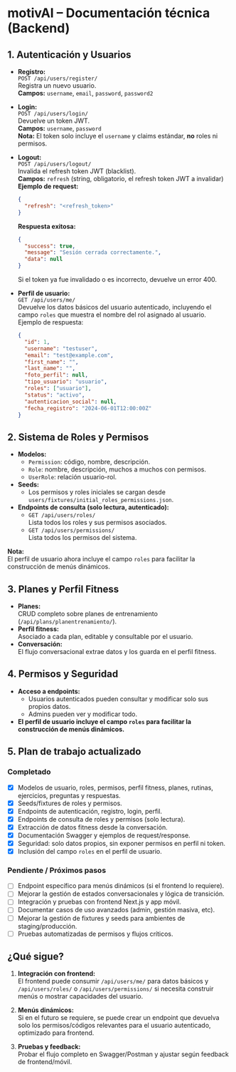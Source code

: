 # motivAI – Documentación técnica (Backend)

## 1. Autenticación y Usuarios
- **Registro:**  
  `POST /api/users/register/`  
  Registra un nuevo usuario.  
  **Campos:** `username`, `email`, `password`, `password2`

- **Login:**  
  `POST /api/users/login/`  
  Devuelve un token JWT.  
  **Campos:** `username`, `password`  
  **Nota:** El token solo incluye el `username` y claims estándar, **no** roles ni permisos.

- **Logout:**  
  `POST /api/users/logout/`  
  Invalida el refresh token JWT (blacklist).  
  **Campos:** `refresh` (string, obligatorio, el refresh token JWT a invalidar)  
  **Ejemplo de request:**
  ```json
  {
    "refresh": "<refresh_token>"
  }
  ```
  **Respuesta exitosa:**
  ```json
  {
    "success": true,
    "message": "Sesión cerrada correctamente.",
    "data": null
  }
  ```
  Si el token ya fue invalidado o es incorrecto, devuelve un error 400.

- **Perfil de usuario:**  
  `GET /api/users/me/`  
  Devuelve los datos básicos del usuario autenticado, incluyendo el campo `roles` que muestra el nombre del rol asignado al usuario.  
  Ejemplo de respuesta:
  ```json
  {
    "id": 1,
    "username": "testuser",
    "email": "test@example.com",
    "first_name": "",
    "last_name": "",
    "foto_perfil": null,
    "tipo_usuario": "usuario",
    "roles": ["usuario"],
    "status": "activo",
    "autenticacion_social": null,
    "fecha_registro": "2024-06-01T12:00:00Z"
  }
  ```

## 2. Sistema de Roles y Permisos
- **Modelos:**  
  - `Permission`: código, nombre, descripción.
  - `Role`: nombre, descripción, muchos a muchos con permisos.
  - `UserRole`: relación usuario-rol.
- **Seeds:**  
  - Los permisos y roles iniciales se cargan desde `users/fixtures/initial_roles_permissions.json`.
- **Endpoints de consulta (solo lectura, autenticado):**
  - `GET /api/users/roles/`  
    Lista todos los roles y sus permisos asociados.
  - `GET /api/users/permissions/`  
    Lista todos los permisos del sistema.

**Nota:**  
El perfil de usuario ahora incluye el campo `roles` para facilitar la construcción de menús dinámicos.

## 3. Planes y Perfil Fitness
- **Planes:**  
  CRUD completo sobre planes de entrenamiento (`/api/plans/planentrenamiento/`).
- **Perfil fitness:**  
  Asociado a cada plan, editable y consultable por el usuario.
- **Conversación:**  
  El flujo conversacional extrae datos y los guarda en el perfil fitness.

## 4. Permisos y Seguridad
- **Acceso a endpoints:**  
  - Usuarios autenticados pueden consultar y modificar solo sus propios datos.
  - Admins pueden ver y modificar todo.
- **El perfil de usuario incluye el campo `roles` para facilitar la construcción de menús dinámicos.**

## 5. Plan de trabajo actualizado

### Completado
- [x] Modelos de usuario, roles, permisos, perfil fitness, planes, rutinas, ejercicios, preguntas y respuestas.
- [x] Seeds/fixtures de roles y permisos.
- [x] Endpoints de autenticación, registro, login, perfil.
- [x] Endpoints de consulta de roles y permisos (solo lectura).
- [x] Extracción de datos fitness desde la conversación.
- [x] Documentación Swagger y ejemplos de request/response.
- [x] Seguridad: solo datos propios, sin exponer permisos en perfil ni token.
- [x] Inclusión del campo `roles` en el perfil de usuario.

### Pendiente / Próximos pasos
- [ ] Endpoint específico para menús dinámicos (si el frontend lo requiere).
- [ ] Mejorar la gestión de estados conversacionales y lógica de transición.
- [ ] Integración y pruebas con frontend Next.js y app móvil.
- [ ] Documentar casos de uso avanzados (admin, gestión masiva, etc).
- [ ] Mejorar la gestión de fixtures y seeds para ambientes de staging/producción.
- [ ] Pruebas automatizadas de permisos y flujos críticos.

## ¿Qué sigue?
1. **Integración con frontend:**  
   El frontend puede consumir `/api/users/me/` para datos básicos y `/api/users/roles/` o `/api/users/permissions/` si necesita construir menús o mostrar capacidades del usuario.

2. **Menús dinámicos:**  
   Si en el futuro se requiere, se puede crear un endpoint que devuelva solo los permisos/códigos relevantes para el usuario autenticado, optimizado para frontend.

3. **Pruebas y feedback:**  
   Probar el flujo completo en Swagger/Postman y ajustar según feedback de frontend/móvil. 